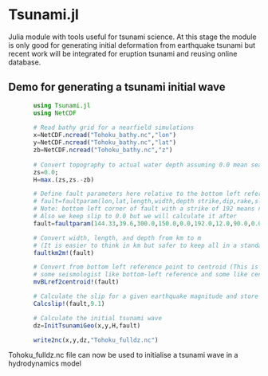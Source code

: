 # Tsunami.jl
Julia module with tools useful for tsunami science. At this stage the module is only good for generating initial deformation from earthquake tsunami but recent work will be integrated for eruption tsunami and reusing online database.


## Demo for generating a tsunami initial wave
 ```julia      
        using Tsunami.jl
        using NetCDF
        
        # Read bathy grid for a nearfield simulations
        x=NetCDF.ncread("Tohoku_bathy.nc","lon")
        y=NetCDF.ncread("Tohoku_bathy.nc","lat")
        zb=NetCDF.ncread("Tohoku_bathy.nc","z")
        
        # Convert topography to actual water depth assuming 0.0 mean sea level
        zs=0.0;
        H=max.(zs,zs.-zb)

        # Define fault parameters here relative to the bottom left reference point
        # fault=faultparam(lon,lat,length,width,depth strike,dip,rake,slip,tinit,trise)
        # Note: bottom left corner of fault with a strike of 192 means north east corner
        # Also we keep slip to 0.0 but we will calculate it after
        fault=faultparam(144.33,39.6,300.0,150.0,0.0,192.0,12.0,90.0,0.0,0.0,0.0);

        # Convert width, length, and depth from km to m
        # (It is easier to think in km but safer to keep all in a standard unit [m])
        faultkm2m!(fault)

        # Convert from bottom left reference point to centroid (This is what our Okada function expects)
        # some seismologist like bottom-left reference and some like centroid
        mvBLref2centroid!(fault)

        # Calculate the slip for a given earthquake magnitude and store it in our fault parameter
        Calcslip!(fault,9.1)

        # Calculate the initial tsunami wave
        dz=InitTsunamiGeo(x,y,H,fault)

        write2nc(x,y,dz,"Tohoku_fulldz.nc")
  ```
        
 Tohoku_fulldz.nc file can now be used to initialise a tsunami wave in a hydrodynamics model 

        
